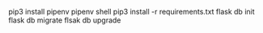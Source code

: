 pip3 install pipenv
pipenv shell
pip3 install -r requirements.txt
flask db init
flask db migrate
flsak db upgrade

